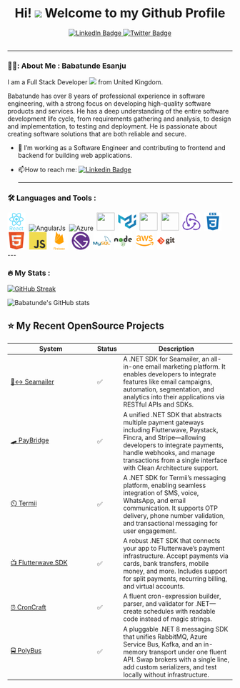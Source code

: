 

<div>
  
   <h1 align="center">
  Hi! 
  <img src="https://media.giphy.com/media/hvRJCLFzcasrR4ia7z/giphy.gif" width="30px"/>
     Welcome to my Github Profile
</h1>
  
<div id="badges" align="center">
  <a href="[https://www.linkedin.com/in/esanju-babatunde](https://www.linkedin.com/in/esanju-babatunde/)">
    <img src="https://img.shields.io/badge/LinkedIn-blue?style=for-the-badge&logo=linkedin&logoColor=white" alt="LinkedIn Badge"/>
  </a>

  <a href="https://twitter.com/phestus4039">
    <img src="https://img.shields.io/badge/Twitter-blue?style=for-the-badge&logo=twitter&logoColor=white" alt="Twitter Badge"/>
  </a>
</div>
  <div align="center">
  <img src="https://komarev.com/ghpvc/?username=teesofttech&style=flat-square&color=blue" alt=""/>
  </div>
  
 
  ---

### 👨‍💻: About Me : Babatunde Esanju

  I am a Full Stack Developer <img src="https://media.giphy.com/media/WUlplcMpOCEmTGBtBW/giphy.gif" width="30"> from United Kingdom.

Babatunde has over 8 years of professional experience in software engineering, with a strong focus on developing high-quality software products and services. He has a deep understanding of the entire software development life cycle, from requirements gathering and analysis, to design and implementation, to testing and deployment. He is passionate about creating software solutions that are both reliable and secure.

  - :telescope: I’m working as a Software Engineer and contributing to frontend and backend for building web applications.

- :mailbox:How to reach me: [![Linkedin Badge](https://img.shields.io/badge/-kakbar-blue?style=flat&logo=Linkedin&logoColor=white)](https://www.linkedin.com/in/esanju-babatunde)
  
  
  ---

### :hammer_and_wrench: Languages and Tools :
  
  <div>
 <img src="https://github.com/devicons/devicon/blob/master/icons/react/react-original-wordmark.svg" title="React" alt="React" width="40" height="40"/>&nbsp;
  <img src="https://cdn.jsdelivr.net/gh/devicons/devicon/icons/angularjs/angularjs-original.svg" title="AngularJs" alt="AngularJs" width="40" height="40" />&nbsp;
 <img src="https://cdn.jsdelivr.net/gh/devicons/devicon/icons/azure/azure-plain-wordmark.svg" title="Azure" alt="Azure" width="40" height="40"  />&nbsp;
 <img src="https://cdn.jsdelivr.net/gh/devicons/devicon/icons/csharp/csharp-original.svg" width="40" height="40"/>&nbsp;
  <img src="https://github.com/devicons/devicon/blob/master/icons/materialui/materialui-original.svg" title="Material UI" alt="Material UI" width="40" height="40"/>&nbsp;
<img src="https://cdn.jsdelivr.net/gh/devicons/devicon/icons/dotnetcore/dotnetcore-original.svg" width="40" height="40" />&nbsp;
 <img src="https://cdn.jsdelivr.net/gh/devicons/devicon/icons/dot-net/dot-net-original-wordmark.svg" width="40" height="40"  />&nbsp;
  <img src="https://github.com/devicons/devicon/blob/master/icons/redux/redux-original.svg" title="Redux" alt="Redux " width="40" height="40"/>&nbsp;
  <img src="https://github.com/devicons/devicon/blob/master/icons/css3/css3-plain-wordmark.svg"  title="CSS3" alt="CSS" width="40" height="40"/>&nbsp;
  <img src="https://github.com/devicons/devicon/blob/master/icons/html5/html5-original.svg" title="HTML5" alt="HTML" width="40" height="40"/>&nbsp;
  <img src="https://github.com/devicons/devicon/blob/master/icons/javascript/javascript-original.svg" title="JavaScript" alt="JavaScript" width="40" height="40"/>&nbsp;
  <img src="https://github.com/devicons/devicon/blob/master/icons/firebase/firebase-plain-wordmark.svg" title="Firebase" alt="Firebase" width="40" height="40"/>&nbsp;
  <img src="https://github.com/devicons/devicon/blob/master/icons/gatsby/gatsby-original.svg" title="Gatsby"  alt="Gatsby" width="40" height="40"/>&nbsp;
  <img src="https://github.com/devicons/devicon/blob/master/icons/mysql/mysql-original-wordmark.svg" title="MySQL"  alt="MySQL" width="40" height="40"/>&nbsp;
  <img src="https://github.com/devicons/devicon/blob/master/icons/nodejs/nodejs-original-wordmark.svg" title="NodeJS" alt="NodeJS" width="40" height="40"/>&nbsp;
  <img src="https://github.com/devicons/devicon/blob/master/icons/amazonwebservices/amazonwebservices-plain-wordmark.svg" title="AWS" alt="AWS" width="40" height="40"/>&nbsp;
  <img src="https://github.com/devicons/devicon/blob/master/icons/git/git-original-wordmark.svg" title="Git" **alt="Git" width="40" height="40"/>
</div>
  ---

  ### :fire: My Stats :
  
[![GitHub Streak](https://github-readme-streak-stats.herokuapp.com?user=teesofttech&theme=dark)](https://git.io/streak-stats)
  
  ![Babatunde's GitHub stats](https://github-readme-stats.vercel.app/api?username=teesofttech&show_icons=true&theme=radical)
 


 ## ⭐️ My Recent OpenSource Projects
<table>
   <thead>
      <tr>
        <th>System</th>
        <th>Status</th>
        <th>Description</th>
      </tr>
   </thead>
   <tbody>
       <tr>
         <td width="180px"><a href='https://github.com/seamailer/seamailer-dotnet'>🙂‍↔️ Seamailer</a></td>
          <td>✅</td>
          <td>A .NET SDK for Seamailer, an all-in-one email marketing platform. It enables developers to integrate features like email campaigns, automation, segmentation, and analytics into their applications via RESTful APIs and SDKs.</td>
       </tr>    
       <tr>
         <td width="180px"><a href='https://github.com/teesofttech/PayBridge'>🛹 PayBridge</a></td>
          <td>✅</td>
         <td>A unified .NET SDK that abstracts multiple payment gateways including Flutterwave, Paystack, Fincra, and Stripe—allowing developers to integrate payments, handle webhooks, and manage transactions from a single interface with Clean Architecture support.</td>
       </tr>        
       <tr>
         <td width="180px"><a href='https://github.com/teesofttech/Termii.SDK'>⏲️ Termii</a></td>
          <td>✅</td>
         <td>A .NET SDK for Termii’s messaging platform, enabling seamless integration of SMS, voice, WhatsApp, and email communication. It supports OTP delivery, phone number validation, and transactional messaging for user engagement.</td>
       </tr>          
       <tr>
         <td width="180px"><a href='https://github.com/teesofttech/Flutterwave.SDK'>📺 Flutterwave.SDK</a></td>
          <td>✅</td>
         <td>	A robust .NET SDK that connects your app to Flutterwave’s payment infrastructure. Accept payments via cards, bank transfers, mobile money, and more. Includes support for split payments, recurring billing, and virtual accounts.</td>
       </tr>  
     <tr>
  <td width="180px"><a href="https://github.com/teesofttech/CronCraft">⏰ CronCraft</a></td>
  <td>✅</td>
  <td>A fluent cron-expression builder, parser, and validator for .NET—create schedules with readable code instead of magic strings.</td>
</tr>
      <tr>
        <td width="180px"><a href='https://github.com/teesofttech/PolyBus'>🚍 PolyBus</a></td>
        <td>✅</td>
        <td>A pluggable .NET 8 messaging SDK that unifies RabbitMQ, Azure Service Bus, Kafka, and an in-memory transport under one fluent API. Swap brokers with a single line, add custom serializers, and test locally without infrastructure.</td>
      </tr>
   </tbody>
</table>
  </div>
  
 
  
